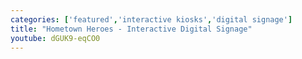 ```yaml
---
categories: ['featured','interactive kiosks','digital signage']
title: "Hometown Heroes - Interactive Digital Signage"
youtube: dGUK9-eqCO0
---
```


